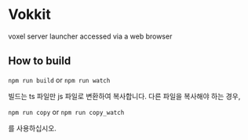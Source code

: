 # Vokkit
voxel server launcher accessed via a web browser

## How to build
`npm run build` or `npm run watch`

빌드는 ts 파일만 js 파일로 변환하여 복사합니다. 다른 파일을 복사해야 하는 경우,

`npm run copy` or `npm run copy_watch`

를 사용하십시오.